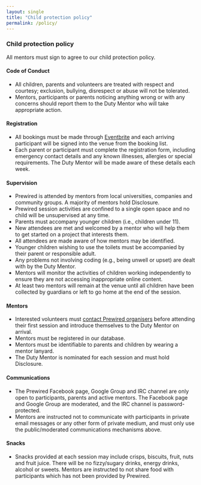 ```yaml
---
layout: single
title: "Child protection policy"
permalink: /policy/
---
```



### Child protection policy

All mentors must sign to agree to our child protection policy.

#### Code of Conduct

* All children, parents and volunteers are treated with respect and courtesy; exclusion, bullying, disrespect or abuse will not be tolerated.
* Mentors, participants or parents noticing anything wrong or with any concerns should report them to the Duty Mentor who will take appropriate action.

#### Registration

* All bookings must be made through [Eventbrite](membership.html) and each arriving participant will be signed into the venue from the booking list.
* Each parent or participant must complete the registration form, including emergency contact details and any known illnesses, allergies or special requirements. The Duty Mentor will be made aware of these details each week.

#### Supervision

* Prewired is attended by mentors from local universities, companies and community groups. A majority of mentors hold Disclosure.
* Prewired session activities are confined to a single open space and no child will be unsupervised at any time.
* Parents must accompany younger children (i.e., children under 11).
* New attendees are met and welcomed by a mentor who will help them to get started on a project that interests them.
* All attendees are made aware of how mentors may be identified.
* Younger children wishing to use the toilets must be accompanied by their parent or responsible adult.
* Any problems not involving coding (e.g., being unwell or upset) are dealt with by the Duty Mentor.
* Mentors will monitor the activities of children working independently to ensure they are not accessing inappropriate online content.
* At least two mentors will remain at the venue until all children have been collected by guardians or left to go home at the end of the session.

#### Mentors

* Interested volunteers must [contact Prewired organisers]() before attending their first session and introduce themselves to the Duty Mentor on arrival. 
* Mentors must be registered in our database. 
* Mentors must be identifiable to parents and children by wearing a mentor lanyard.
* The Duty Mentor is nominated for each session and must hold Disclosure.

#### Communications

* The Prewired Facebook page, Google Group and IRC channel are only open to participants, parents and active mentors. The Facebook page and Google Group are moderated, and the IRC channel is password-protected.
* Mentors are instructed not to communicate with participants in private email messages or any other form of private medium, and must only use the public/moderated communications mechanisms above.

#### Snacks

* Snacks provided at each session may include crisps, biscuits, fruit, nuts and fruit juice. There will be no fizzy/sugary drinks, energy drinks, alcohol or sweets. Mentors are instructed to not share food with participants which has not been provided by Prewired.